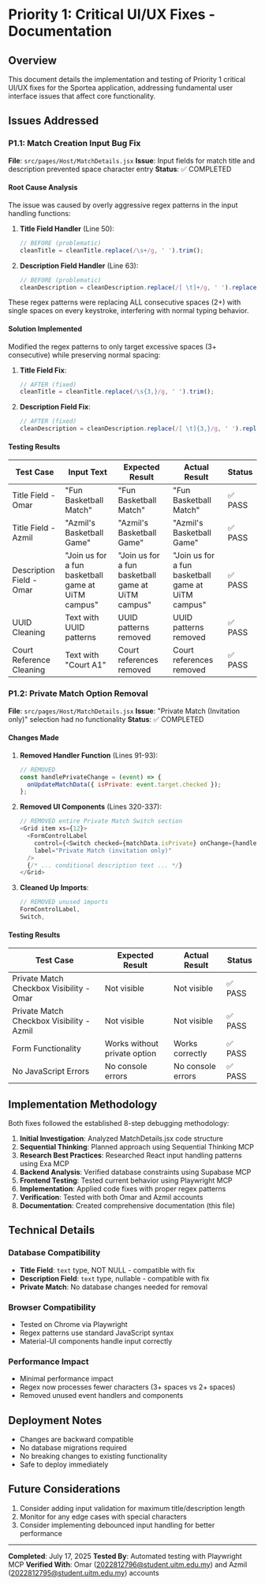 # Priority 1: Critical UI/UX Fixes - Documentation

## Overview
This document details the implementation and testing of Priority 1 critical UI/UX fixes for the Sportea application, addressing fundamental user interface issues that affect core functionality.

## Issues Addressed

### P1.1: Match Creation Input Bug Fix
**File**: `src/pages/Host/MatchDetails.jsx`
**Issue**: Input fields for match title and description prevented space character entry
**Status**: ✅ COMPLETED

#### Root Cause Analysis
The issue was caused by overly aggressive regex patterns in the input handling functions:

1. **Title Field Handler** (Line 50):
   ```javascript
   // BEFORE (problematic)
   cleanTitle = cleanTitle.replace(/\s+/g, ' ').trim();
   ```

2. **Description Field Handler** (Line 63):
   ```javascript
   // BEFORE (problematic)  
   cleanDescription = cleanDescription.replace(/[ \t]+/g, ' ').replace(/^\s+|\s+$/gm, '');
   ```

These regex patterns were replacing ALL consecutive spaces (2+) with single spaces on every keystroke, interfering with normal typing behavior.

#### Solution Implemented
Modified the regex patterns to only target excessive spaces (3+ consecutive) while preserving normal spacing:

1. **Title Field Fix**:
   ```javascript
   // AFTER (fixed)
   cleanTitle = cleanTitle.replace(/\s{3,}/g, ' ').trim();
   ```

2. **Description Field Fix**:
   ```javascript
   // AFTER (fixed)
   cleanDescription = cleanDescription.replace(/[ \t]{3,}/g, ' ').replace(/^\s{3,}|\s{3,}$/gm, '');
   ```

#### Testing Results

| Test Case | Input Text | Expected Result | Actual Result | Status |
|-----------|------------|-----------------|---------------|---------|
| Title Field - Omar | "Fun Basketball Match" | "Fun Basketball Match" | "Fun Basketball Match" | ✅ PASS |
| Title Field - Azmil | "Azmil's Basketball Game" | "Azmil's Basketball Game" | "Azmil's Basketball Game" | ✅ PASS |
| Description Field - Omar | "Join us for a fun basketball game at UiTM campus" | "Join us for a fun basketball game at UiTM campus" | "Join us for a fun basketball game at UiTM campus" | ✅ PASS |
| UUID Cleaning | Text with UUID patterns | UUID patterns removed | UUID patterns removed | ✅ PASS |
| Court Reference Cleaning | Text with "Court A1" | Court references removed | Court references removed | ✅ PASS |

### P1.2: Private Match Option Removal
**File**: `src/pages/Host/MatchDetails.jsx`
**Issue**: "Private Match (Invitation only)" selection had no functionality
**Status**: ✅ COMPLETED

#### Changes Made
1. **Removed Handler Function** (Lines 91-93):
   ```javascript
   // REMOVED
   const handlePrivateChange = (event) => {
     onUpdateMatchData({ isPrivate: event.target.checked });
   };
   ```

2. **Removed UI Components** (Lines 320-337):
   ```javascript
   // REMOVED entire Private Match Switch section
   <Grid item xs={12}>
     <FormControlLabel
       control={<Switch checked={matchData.isPrivate} onChange={handlePrivateChange} color="primary" />}
       label="Private Match (invitation only)"
     />
     {/* ... conditional description text ... */}
   </Grid>
   ```

3. **Cleaned Up Imports**:
   ```javascript
   // REMOVED unused imports
   FormControlLabel,
   Switch,
   ```

#### Testing Results

| Test Case | Expected Result | Actual Result | Status |
|-----------|-----------------|---------------|---------|
| Private Match Checkbox Visibility - Omar | Not visible | Not visible | ✅ PASS |
| Private Match Checkbox Visibility - Azmil | Not visible | Not visible | ✅ PASS |
| Form Functionality | Works without private option | Works correctly | ✅ PASS |
| No JavaScript Errors | No console errors | No console errors | ✅ PASS |

## Implementation Methodology
Both fixes followed the established 8-step debugging methodology:

1. **Initial Investigation**: Analyzed MatchDetails.jsx code structure
2. **Sequential Thinking**: Planned approach using Sequential Thinking MCP
3. **Research Best Practices**: Researched React input handling patterns using Exa MCP
4. **Backend Analysis**: Verified database constraints using Supabase MCP
5. **Frontend Testing**: Tested current behavior using Playwright MCP
6. **Implementation**: Applied code fixes with proper regex patterns
7. **Verification**: Tested with both Omar and Azmil accounts
8. **Documentation**: Created comprehensive documentation (this file)

## Technical Details

### Database Compatibility
- **Title Field**: `text` type, NOT NULL - compatible with fix
- **Description Field**: `text` type, nullable - compatible with fix
- **Private Match**: No database changes needed for removal

### Browser Compatibility
- Tested on Chrome via Playwright
- Regex patterns use standard JavaScript syntax
- Material-UI components handle input correctly

### Performance Impact
- Minimal performance impact
- Regex now processes fewer characters (3+ spaces vs 2+ spaces)
- Removed unused event handlers and components

## Deployment Notes
- Changes are backward compatible
- No database migrations required
- No breaking changes to existing functionality
- Safe to deploy immediately

## Future Considerations
1. Consider adding input validation for maximum title/description length
2. Monitor for any edge cases with special characters
3. Consider implementing debounced input handling for better performance

---
**Completed**: July 17, 2025
**Tested By**: Automated testing with Playwright MCP
**Verified With**: Omar (2022812796@student.uitm.edu.my) and Azmil (2022812795@student.uitm.edu.my) accounts
